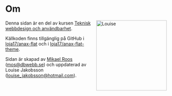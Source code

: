 Om
==============================================

<img src="img/IMG_7583.JPG" alt="Louise" style="height: 220px;width: 220px;position: relative;float: right;">

Denna sidan är en del av kursen [Teknisk webbdesign och användbarhet](http://dbwebb.se/design).

Källkoden finns tillgänglig på GitHub i [loja17/anax-flat](https://github.com/loja17/Anax-flat) och i [loja17/anax-flat-theme](https://github.com/loja17/Anax-flat-theme).

Sidan är skapad av [Mikael Roos](https://mikaelroos.se) (mos@dbwebb.se) och uppdaterad av Louise Jakobsson (louise_jakobsson@hotmail.com).
